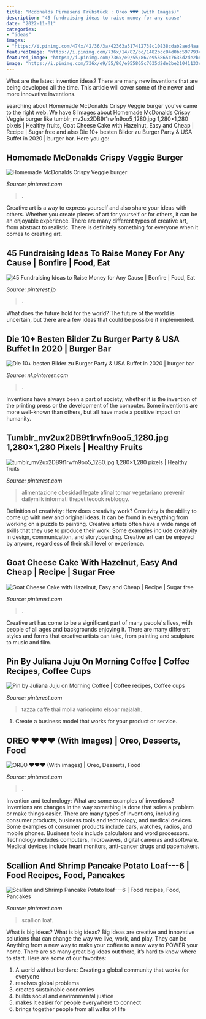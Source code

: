 ```yaml
---
title: "Mcdonalds Pirmasens Frühstück : Oreo ♥♥♥ (with Images)"
description: "45 fundraising ideas to raise money for any cause"
date: "2022-11-01"
categories:
- "ideas"
images:
- "https://i.pinimg.com/474x/42/36/3a/42363a517412738c10838cdab2aed4aa.jpg?nii=t"
featuredImage: "https://i.pinimg.com/736x/14/82/bc/1482bcc04d0bc597793c1e25b26375cf.jpg"
featured_image: "https://i.pinimg.com/736x/e9/55/86/e955865c7635d2de2be21041133c7b71.jpg"
image: "https://i.pinimg.com/736x/e9/55/86/e955865c7635d2de2be21041133c7b71.jpg"
---
```



What are the latest invention ideas?
There are many new inventions that are being developed all the time. This article will cover some of the newer and more innovative inventions.

	

		
searching about Homemade McDonalds Crispy Veggie burger you've came to the right web. We have 8 Images about Homemade McDonalds Crispy Veggie burger like tumblr_mv2ux2DB9t1rwfn9oo5_1280.jpg 1,280×1,280 pixels | Healthy fruits, Goat Cheese Cake with Hazelnut, Easy and Cheap | Recipe | Sugar free and also Die 10+ besten Bilder zu Burger Party &amp; USA Buffet in 2020 | burger bar. Here you go:
		
    
## Homemade McDonalds Crispy Veggie Burger

<img loading=lazy src="https://i.pinimg.com/originals/d9/dc/a4/d9dca4f71f750790e408609fd5d49b9a.jpg" onerror="this.onerror=null;this.src='https://tse4.mm.bing.net/th?id=OIP.XsI18d0iqNswMo2BvXpnLgAAAA&amp;pid=15.1';" alt="Homemade McDonalds Crispy Veggie burger">

_Source: pinterest.com_

>. 

	

Creative art is a way to express yourself and also share your ideas with others. Whether you create pieces of art for yourself or for others, it can be an enjoyable experience. There are many different types of creative art, from abstract to realistic. There is definitely something for everyone when it comes to creating art.

    
## 45 Fundraising Ideas To Raise Money For Any Cause | Bonfire | Food, Eat

<img loading=lazy src="https://i.pinimg.com/736x/e9/55/86/e955865c7635d2de2be21041133c7b71.jpg" onerror="this.onerror=null;this.src='https://tse1.mm.bing.net/th?id=OIP.42zdGrYNpYngCNgzG5HP8wAAAA&amp;pid=15.1';" alt="45 Fundraising Ideas to Raise Money for Any Cause | Bonfire | Food, Eat">

_Source: pinterest.jp_

>. 

	

What does the future hold for the world?
The future of the world is uncertain, but there are a few ideas that could be possible if implemented.

    
## Die 10+ Besten Bilder Zu Burger Party &amp; USA Buffet In 2020 | Burger Bar

<img loading=lazy src="https://i.pinimg.com/474x/42/36/3a/42363a517412738c10838cdab2aed4aa.jpg?nii=t" onerror="this.onerror=null;this.src='https://tse3.mm.bing.net/th?id=OIP.qnLTpyOlJtjV347jHltJPwAAAA&amp;pid=15.1';" alt="Die 10+ besten Bilder zu Burger Party &amp; USA Buffet in 2020 | burger bar">

_Source: nl.pinterest.com_

>. 

	

Inventions have always been a part of society, whether it is the invention of the printing press or the development of the computer. Some inventions are more well-known than others, but all have made a positive impact on humanity.

    
## Tumblr_mv2ux2DB9t1rwfn9oo5_1280.jpg 1,280×1,280 Pixels | Healthy Fruits

<img loading=lazy src="https://i.pinimg.com/originals/65/99/fa/6599fa520f1fdb9ed8995b987d962b86.jpg" onerror="this.onerror=null;this.src='https://tse1.mm.bing.net/th?id=OIP.tC36ookoGPXhyljtpHHmagHaHa&amp;pid=15.1';" alt="tumblr_mv2ux2DB9t1rwfn9oo5_1280.jpg 1,280×1,280 pixels | Healthy fruits">

_Source: pinterest.com_

>alimentazione obesidad legate afinal tornar vegetariano prevenir dailymilk informati thepetitecook rebloggy. 

	

Definition of creativity: How does creativity work?
Creativity is the ability to come up with new and original ideas. It can be found in everything from working on a puzzle to painting. Creative artists often have a wide range of skills that they use to produce their work. Some examples include creativity in design, communication, and storyboarding. Creative art can be enjoyed by anyone, regardless of their skill level or experience.

    
## Goat Cheese Cake With Hazelnut, Easy And Cheap | Recipe | Sugar Free

<img loading=lazy src="https://i.pinimg.com/736x/14/82/bc/1482bcc04d0bc597793c1e25b26375cf.jpg" onerror="this.onerror=null;this.src='https://tse4.mm.bing.net/th?id=OIP.sBLxjltTGphbCDkNGQRAAgAAAA&amp;pid=15.1';" alt="Goat Cheese Cake with Hazelnut, Easy and Cheap | Recipe | Sugar free">

_Source: pinterest.com_

>. 

	

Creative art has come to be a significant part of many people's lives, with people of all ages and backgrounds enjoying it. There are many different styles and forms that creative artists can take, from painting and sculpture to music and film.

    
## Pin By Juliana Juju On Morning Coffee | Coffee Recipes, Coffee Cups

<img loading=lazy src="https://i.pinimg.com/originals/5f/55/f3/5f55f34bd35cffcce4a03d19b38a62ed.jpg" onerror="this.onerror=null;this.src='https://tse4.mm.bing.net/th?id=OIP.M1j_cHrr49EnZAGbJrH0cQHaLU&amp;pid=15.1';" alt="Pin by Juliana Juju on Morning Coffee | Coffee recipes, Coffee cups">

_Source: pinterest.com_

>tazza caffè thai molla variopinto elsoar majalah. 

	

1. Create a business model that works for your product or service.

    
## OREO ♥♥♥ (With Images) | Oreo, Desserts, Food

<img loading=lazy src="https://i.pinimg.com/736x/6c/2d/b0/6c2db02c399bdf12cb56554a8639f9d7--oreos.jpg" onerror="this.onerror=null;this.src='https://tse3.mm.bing.net/th?id=OIP.eWfTQFp81Ln50zosWGvvVwHaFj&amp;pid=15.1';" alt="OREO ♥♥♥ (With images) | Oreo, Desserts, Food">

_Source: pinterest.com_

>. 

	

Invention and technology: What are some examples of inventions?
Inventions are changes in the way something is done that solve a problem or make things easier. There are many types of inventions, including consumer products, business tools and technology, and medical devices. Some examples of consumer products include cars, watches, radios, and mobile phones. Business tools include calculators and word processors. Technology includes computers, microwaves, digital cameras and software. Medical devices include heart monitors, anti-cancer drugs and pacemakers.

    
## Scallion And Shrimp Pancake Potato Loaf---6 | Food Recipes, Food, Pancakes

<img loading=lazy src="https://i.pinimg.com/originals/fa/34/0c/fa340c94d096f5b7cdc015acff4fec59.jpg" onerror="this.onerror=null;this.src='https://tse3.mm.bing.net/th?id=OIP.xMw1buzK8HeUiZi3W6hFwwHaKX&amp;pid=15.1';" alt="Scallion and Shrimp Pancake Potato loaf---6 | Food recipes, Food, Pancakes">

_Source: pinterest.com_

>scallion loaf. 

	

What is big ideas?
What is big ideas? Big ideas are creative and innovative solutions that can change the way we live, work, and play. They can be Anything from a new way to make your coffee to a new way to POWER your home. There are so many great big ideas out there, it’s hard to know where to start. Here are some of our favorites: 
1. A world without borders: Creating a global community that works for everyone 
2. resolves global problems 
3. creates sustainable economies 
4. builds social and environmental justice  
5. makes it easier for people everywhere to connect 
6. brings together people from all walks of life 

